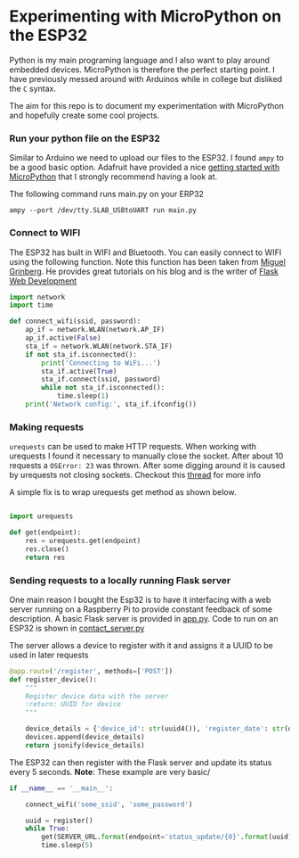 # Experimenting with MicroPython on the ESP32

Python is my main programing language and I also want to play around embedded devices. MicroPython is therefore 
the perfect starting point. I have previously messed around with Arduinos while in college but disliked the `C` syntax. 

The aim for this repo is to document my experimentation with MicroPython and hopefully create some cool projects.

### Run your python file on the ESP32

Similar to Arduino we need to upload our files to the ESP32. I found `ampy` to be a good basic option. Adafruit have provided a 
nice [getting started with MicroPython](https://learn.adafruit.com/micropython-basics-load-files-and-run-code/install-ampy) that I strongly recommend having a look at.

The following command runs main.py on your ERP32 
```commandline
ampy --port /dev/tty.SLAB_USBtoUART run main.py
```

### Connect to WIFI

The ESP32 has built in WIFI and Bluetooth. You can easily connect to WIFI using the following function. 
Note this function has been taken from [Miguel Grinberg](https://blog.miguelgrinberg.com/post/micropython-and-the-internet-of-things-part-iv-wi-fi-and-the-cloud). 
He provides great tutorials on his blog and is the writer of [Flask Web Development](https://www.amazon.co.uk/Flask-Web-Development-Developing-Applications/dp/1449372627)

```python
import network
import time

def connect_wifi(ssid, password):
    ap_if = network.WLAN(network.AP_IF)
    ap_if.active(False)
    sta_if = network.WLAN(network.STA_IF)
    if not sta_if.isconnected():
        print('Connecting to WiFi...')
        sta_if.active(True)
        sta_if.connect(ssid, password)
        while not sta_if.isconnected():
            time.sleep(1)
    print('Network config:', sta_if.ifconfig())
```

### Making requests

`urequests` can be used to make HTTP requests. When working with urequests I found it necessary to manually close the socket. 
After about 10 requests a `OSError: 23` was thrown. After some digging around it is caused by urequests 
not closing sockets. Checkout this [thread](https://forum.pycom.io/topic/1747/urequests-with-ussl-causes-an-oserror/6) for more info   

A simple fix is to wrap urequests get method as shown below.
```python

import urequests

def get(endpoint):
    res = urequests.get(endpoint)
    res.close()
    return res
```

### Sending requests to a locally running Flask server

One main reason I bought the Esp32 is to have it interfacing with a web server running on a Raspberry Pi to 
provide constant feedback of some description. A basic Flask server is provided in [app.py](iot_server/app.py).
Code to run on an ESP32 is shown in [contact_server.py](contact_server.py)

The server allows a device to register with it and assigns it a UUID to be used in later requests

```python
@app.route('/register', methods=['POST'])
def register_device():
    """
    Register device data with the server
    :return: UUID for device
    """

    device_details = {'device_id': str(uuid4()), 'register_date': str(datetime.now()), 'last_update': str(datetime.now())}
    devices.append(device_details)
    return jsonify(device_details)
``` 

The ESP32 can then register with the Flask server and update its status every 5 seconds.
**Note**: These example are very basic/

```python
if __name__ == '__main__':

    connect_wifi('some_ssid', 'some_password')

    uuid = register()
    while True:
        get(SERVER_URL.format(endpoint='status_update/{0}'.format(uuid)))
        time.sleep(5)
```